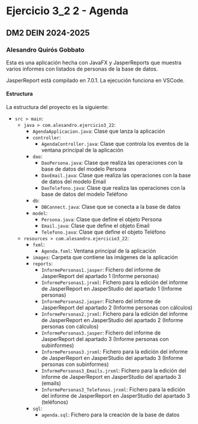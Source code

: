 # Ejercicio 3_2 2 - Agenda
## DM2 DEIN 2024-2025
### Alesandro Quirós Gobbato

Esta es una aplicación hecha con JavaFX y JasperReports que muestra varios informes con listados de personas de la base de datos.

JasperReport está compilado en 7.0.1. La ejecución funciona en VSCode.

#### Estructura

La estructura del proyecto es la siguiente:
- `src > main`:
    - `java > com.alesandro.ejercicio3_22`:
        - `AgendaApplicacion.java`: Clase que lanza la aplicación
        - `controller`:
          - `AgendaController.java`: Clase que controla los eventos de la ventana principal de la aplicación
        - `dao`:
          - `DaoPersona.java`: Clase que realiza las operaciones con la base de datos del modelo Persona
          - `DaoEmail.java`: Clase que realiza las operaciones con la base de datos del modelo Email
          - `DaoTelefono.java`: Clase que realiza las operaciones con la base de datos del modelo Teléfono
        - `db`:
          - `DBConnect.java`: Clase que se conecta a la base de datos
        - `model`:
          - `Persona.java`: Clase que define el objeto Persona
          - `Email.java`: Clase que define el objeto Email
          - `Telefono.java`: Clase que define el objeto Teléfono
    - `resources > com.alesandro.ejercicio3_22`:
        - `fxml`:
          - `Agenda.fxml`: Ventana principal de la aplicación
        - `images`: Carpeta que contiene las imágenes de la aplicación
        - `reports`:
          - `InformePersonas1.jasper`: Fichero del informe de JasperReport del apartado 1 (Informe personas)
          - `InformePersonas1.jrxml`: Fichero para la edición del informe de JasperReport en JasperStudio del apartado 1 (Informe personas)
          - `InformePersonas2.jasper`: Fichero del informe de JasperReport del apartado 2 (Informe personas con cálculos)
          - `InformePersonas2.jrxml`: Fichero para la edición del informe de JasperReport en JasperStudio del apartado 2 (Informe personas con cálculos)
          - `InformePersonas3.jasper`: Fichero del informe de JasperReport del apartado 3 (Informe personas con subinformes)
          - `InformePersonas3.jrxml`: Fichero para la edición del informe de JasperReport en JasperStudio del apartado 3 (Informe personas con subinformes)
          - `InformePersonas3_Emails.jrxml`: Fichero para la edición del informe de JasperReport en JasperStudio del apartado 3 (emails)
          - `InformePersonas3_Telefonos.jrxml`: Fichero para la edición del informe de JasperReport en JasperStudio del apartado 3 (teléfonos)
        - `sql`:
          - `agenda.sql`: Fichero para la creación de la base de datos
